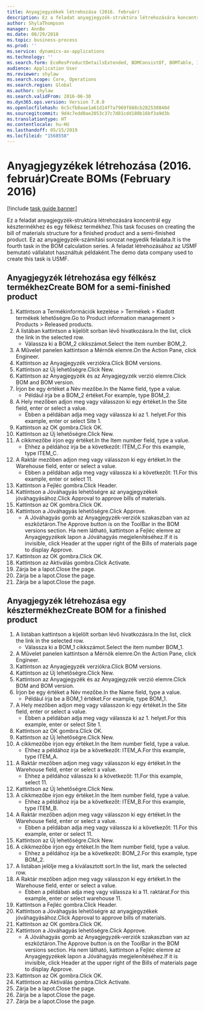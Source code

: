 ```yaml
---
title: Anyagjegyzékek létrehozása (2016. február)
description: Ez a feladat anyagjegyzék-struktúra létrehozására koncentrál egy késztermékhez és egy félkész termékhez.
author: ShylaThompson
manager: AnnBe
ms.date: 08/29/2018
ms.topic: business-process
ms.prod: ''
ms.service: dynamics-ax-applications
ms.technology: ''
ms.search.form: EcoResProductDetailsExtended, BOMConsistOf, BOMTable, InventLocationIdLookup
audience: Application User
ms.reviewer: shylaw
ms.search.scope: Core, Operations
ms.search.region: Global
ms.author: shylaw
ms.search.validFrom: 2016-06-30
ms.dyn365.ops.version: Version 7.0.0
ms.openlocfilehash: 6c5cfb8aae1a61d14f7a7969f688cb282530840d
ms.sourcegitcommit: 9d4c7edd0ae2053c37c7d81cdd180b16bf3a9d3b
ms.translationtype: HT
ms.contentlocale: hu-HU
ms.lasthandoff: 05/15/2019
ms.locfileid: "1568558"
---
```

# <a name="create-boms-february-2016"></a><span data-ttu-id="f7f5e-103">Anyagjegyzékek létrehozása (2016. február)</span><span class="sxs-lookup"><span data-stu-id="f7f5e-103">Create BOMs (February 2016)</span></span>

[!include [task guide banner](../../includes/task-guide-banner.md)]

<span data-ttu-id="f7f5e-104">Ez a feladat anyagjegyzék-struktúra létrehozására koncentrál egy késztermékhez és egy félkész termékhez.</span><span class="sxs-lookup"><span data-stu-id="f7f5e-104">This task focuses on creating the bill of materials structure for a finished product and a semi-finished product.</span></span> <span data-ttu-id="f7f5e-105">Ez az anyagjegyzék-számítási sorozat negyedik feladata.</span><span class="sxs-lookup"><span data-stu-id="f7f5e-105">It is the fourth task in the BOM calculation series.</span></span> <span data-ttu-id="f7f5e-106">A feladat létrehozásához az USMF bemutató vállalatot használtuk példaként.</span><span class="sxs-lookup"><span data-stu-id="f7f5e-106">The demo data company used to create this task is USMF.</span></span>


## <a name="create-bom-for-a-semi-finished-product"></a><span data-ttu-id="f7f5e-107">Anyagjegyzék létrehozása egy félkész termékhez</span><span class="sxs-lookup"><span data-stu-id="f7f5e-107">Create BOM for a semi-finished product</span></span>
1. <span data-ttu-id="f7f5e-108">Kattintson a Termékinformációk kezelése > Termékek > Kiadott termékek lehetőségre.</span><span class="sxs-lookup"><span data-stu-id="f7f5e-108">Go to Product information management > Products > Released products.</span></span>
2. <span data-ttu-id="f7f5e-109">A listában kattintson a kijelölt sorban lévő hivatkozásra.</span><span class="sxs-lookup"><span data-stu-id="f7f5e-109">In the list, click the link in the selected row.</span></span>
    * <span data-ttu-id="f7f5e-110">Válassza ki a BOM_2 cikkszámot.</span><span class="sxs-lookup"><span data-stu-id="f7f5e-110">Select the item number BOM_2.</span></span>  
3. <span data-ttu-id="f7f5e-111">A Művelet panelen kattintson a Mérnök elemre.</span><span class="sxs-lookup"><span data-stu-id="f7f5e-111">On the Action Pane, click Engineer.</span></span>
4. <span data-ttu-id="f7f5e-112">Kattintson az Anyagjegyzék verziókra.</span><span class="sxs-lookup"><span data-stu-id="f7f5e-112">Click BOM versions.</span></span>
5. <span data-ttu-id="f7f5e-113">Kattintson az Új lehetőségre.</span><span class="sxs-lookup"><span data-stu-id="f7f5e-113">Click New.</span></span>
6. <span data-ttu-id="f7f5e-114">Kattintson az Anyagjegyzék és az Anyagjegyzék verzió elemre.</span><span class="sxs-lookup"><span data-stu-id="f7f5e-114">Click BOM and BOM version.</span></span>
7. <span data-ttu-id="f7f5e-115">Írjon be egy értéket a Név mezőbe.</span><span class="sxs-lookup"><span data-stu-id="f7f5e-115">In the Name field, type a value.</span></span>
    * <span data-ttu-id="f7f5e-116">Például írja be a BOM_2 értéket.</span><span class="sxs-lookup"><span data-stu-id="f7f5e-116">For example, type BOM_2.</span></span>  
8. <span data-ttu-id="f7f5e-117">A Hely mezőben adjon meg vagy válasszon ki egy értéket.</span><span class="sxs-lookup"><span data-stu-id="f7f5e-117">In the Site field, enter or select a value.</span></span>
    * <span data-ttu-id="f7f5e-118">Ebben a példában adja meg vagy válassza ki az 1. helyet.</span><span class="sxs-lookup"><span data-stu-id="f7f5e-118">For this example, enter or select Site 1.</span></span>  
9. <span data-ttu-id="f7f5e-119">Kattintson az OK gombra.</span><span class="sxs-lookup"><span data-stu-id="f7f5e-119">Click OK.</span></span>
10. <span data-ttu-id="f7f5e-120">Kattintson az Új lehetőségre.</span><span class="sxs-lookup"><span data-stu-id="f7f5e-120">Click New.</span></span>
11. <span data-ttu-id="f7f5e-121">A cikkmezőbe írjon egy értéket.</span><span class="sxs-lookup"><span data-stu-id="f7f5e-121">In the Item number field, type a value.</span></span>
    * <span data-ttu-id="f7f5e-122">Ehhez a példához írja be a következőt: ITEM_C.</span><span class="sxs-lookup"><span data-stu-id="f7f5e-122">For this example, type ITEM_C.</span></span>  
12. <span data-ttu-id="f7f5e-123">A Raktár mezőben adjon meg vagy válasszon ki egy értéket.</span><span class="sxs-lookup"><span data-stu-id="f7f5e-123">In the Warehouse field, enter or select a value.</span></span>
    * <span data-ttu-id="f7f5e-124">Ebben a példában adja meg vagy válassza ki a következőt: 11.</span><span class="sxs-lookup"><span data-stu-id="f7f5e-124">For this example, enter or select 11.</span></span>  
13. <span data-ttu-id="f7f5e-125">Kattintson a Fejléc gombra.</span><span class="sxs-lookup"><span data-stu-id="f7f5e-125">Click Header.</span></span>
14. <span data-ttu-id="f7f5e-126">Kattintson a Jóváhagyás lehetőségre az anyagjegyzékek jóváhagyásához.</span><span class="sxs-lookup"><span data-stu-id="f7f5e-126">Click Approval to approve bills of materials.</span></span>
15. <span data-ttu-id="f7f5e-127">Kattintson az OK gombra.</span><span class="sxs-lookup"><span data-stu-id="f7f5e-127">Click OK.</span></span>
16. <span data-ttu-id="f7f5e-128">Kattintson a Jóváhagyás lehetőségre.</span><span class="sxs-lookup"><span data-stu-id="f7f5e-128">Click Approve.</span></span>
    * <span data-ttu-id="f7f5e-129">A Jóváhagyás gomb az Anyagjegyzék-verziók szakaszban van az eszköztáron.</span><span class="sxs-lookup"><span data-stu-id="f7f5e-129">The Approve button is on the ToolBar in the  BOM versions section.</span></span> <span data-ttu-id="f7f5e-130">Ha nem látható, kattintson a Fejléc elemre az Anyagjegyzékek lapon a Jóváhagyás megjelenítéséhez.</span><span class="sxs-lookup"><span data-stu-id="f7f5e-130">If it is invisible, click Header at the upper right of the Bills of materials page to display Approve.</span></span>  
17. <span data-ttu-id="f7f5e-131">Kattintson az OK gombra.</span><span class="sxs-lookup"><span data-stu-id="f7f5e-131">Click OK.</span></span>
18. <span data-ttu-id="f7f5e-132">Kattintson az Aktiválás gombra.</span><span class="sxs-lookup"><span data-stu-id="f7f5e-132">Click Activate.</span></span>
19. <span data-ttu-id="f7f5e-133">Zárja be a lapot.</span><span class="sxs-lookup"><span data-stu-id="f7f5e-133">Close the page.</span></span>
20. <span data-ttu-id="f7f5e-134">Zárja be a lapot.</span><span class="sxs-lookup"><span data-stu-id="f7f5e-134">Close the page.</span></span>
21. <span data-ttu-id="f7f5e-135">Zárja be a lapot.</span><span class="sxs-lookup"><span data-stu-id="f7f5e-135">Close the page.</span></span>

## <a name="create-bom-for-a-finished-product"></a><span data-ttu-id="f7f5e-136">Anyagjegyzék létrehozása egy késztermékhez</span><span class="sxs-lookup"><span data-stu-id="f7f5e-136">Create BOM for a finished product</span></span>
1. <span data-ttu-id="f7f5e-137">A listában kattintson a kijelölt sorban lévő hivatkozásra.</span><span class="sxs-lookup"><span data-stu-id="f7f5e-137">In the list, click the link in the selected row.</span></span>
    * <span data-ttu-id="f7f5e-138">Válassza ki a BOM_1 cikkszámot.</span><span class="sxs-lookup"><span data-stu-id="f7f5e-138">Select the item number BOM_1.</span></span>  
2. <span data-ttu-id="f7f5e-139">A Művelet panelen kattintson a Mérnök elemre.</span><span class="sxs-lookup"><span data-stu-id="f7f5e-139">On the Action Pane, click Engineer.</span></span>
3. <span data-ttu-id="f7f5e-140">Kattintson az Anyagjegyzék verziókra.</span><span class="sxs-lookup"><span data-stu-id="f7f5e-140">Click BOM versions.</span></span>
4. <span data-ttu-id="f7f5e-141">Kattintson az Új lehetőségre.</span><span class="sxs-lookup"><span data-stu-id="f7f5e-141">Click New.</span></span>
5. <span data-ttu-id="f7f5e-142">Kattintson az Anyagjegyzék és az Anyagjegyzék verzió elemre.</span><span class="sxs-lookup"><span data-stu-id="f7f5e-142">Click BOM and BOM version.</span></span>
6. <span data-ttu-id="f7f5e-143">Írjon be egy értéket a Név mezőbe.</span><span class="sxs-lookup"><span data-stu-id="f7f5e-143">In the Name field, type a value.</span></span>
    * <span data-ttu-id="f7f5e-144">Például írja be a BOM_1 értéket.</span><span class="sxs-lookup"><span data-stu-id="f7f5e-144">For example, type BOM_1.</span></span>  
7. <span data-ttu-id="f7f5e-145">A Hely mezőben adjon meg vagy válasszon ki egy értéket.</span><span class="sxs-lookup"><span data-stu-id="f7f5e-145">In the Site field, enter or select a value.</span></span>
    * <span data-ttu-id="f7f5e-146">Ebben a példában adja meg vagy válassza ki az 1. helyet.</span><span class="sxs-lookup"><span data-stu-id="f7f5e-146">For this example, enter or select Site 1.</span></span>  
8. <span data-ttu-id="f7f5e-147">Kattintson az OK gombra.</span><span class="sxs-lookup"><span data-stu-id="f7f5e-147">Click OK.</span></span>
9. <span data-ttu-id="f7f5e-148">Kattintson az Új lehetőségre.</span><span class="sxs-lookup"><span data-stu-id="f7f5e-148">Click New.</span></span>
10. <span data-ttu-id="f7f5e-149">A cikkmezőbe írjon egy értéket.</span><span class="sxs-lookup"><span data-stu-id="f7f5e-149">In the Item number field, type a value.</span></span>
    * <span data-ttu-id="f7f5e-150">Ehhez a példához írja be a következőt: ITEM_A.</span><span class="sxs-lookup"><span data-stu-id="f7f5e-150">For this example, type ITEM_A.</span></span>  
11. <span data-ttu-id="f7f5e-151">A Raktár mezőben adjon meg vagy válasszon ki egy értéket.</span><span class="sxs-lookup"><span data-stu-id="f7f5e-151">In the Warehouse field, enter or select a value.</span></span>
    * <span data-ttu-id="f7f5e-152">Ehhez a példához válassza ki a következőt: 11.</span><span class="sxs-lookup"><span data-stu-id="f7f5e-152">For this example, select 11.</span></span>  
12. <span data-ttu-id="f7f5e-153">Kattintson az Új lehetőségre.</span><span class="sxs-lookup"><span data-stu-id="f7f5e-153">Click New.</span></span>
13. <span data-ttu-id="f7f5e-154">A cikkmezőbe írjon egy értéket.</span><span class="sxs-lookup"><span data-stu-id="f7f5e-154">In the Item number field, type a value.</span></span>
    * <span data-ttu-id="f7f5e-155">Ehhez a példához írja be a következőt: ITEM_B.</span><span class="sxs-lookup"><span data-stu-id="f7f5e-155">For this example, type ITEM_B.</span></span>  
14. <span data-ttu-id="f7f5e-156">A Raktár mezőben adjon meg vagy válasszon ki egy értéket.</span><span class="sxs-lookup"><span data-stu-id="f7f5e-156">In the Warehouse field, enter or select a value.</span></span>
    * <span data-ttu-id="f7f5e-157">Ebben a példában adja meg vagy válassza ki a következőt: 11.</span><span class="sxs-lookup"><span data-stu-id="f7f5e-157">For this example, enter or select 11.</span></span>  
15. <span data-ttu-id="f7f5e-158">Kattintson az Új lehetőségre.</span><span class="sxs-lookup"><span data-stu-id="f7f5e-158">Click New.</span></span>
16. <span data-ttu-id="f7f5e-159">A cikkmezőbe írjon egy értéket.</span><span class="sxs-lookup"><span data-stu-id="f7f5e-159">In the Item number field, type a value.</span></span>
    * <span data-ttu-id="f7f5e-160">Ehhez a példához írja be a következőt: BOM_2.</span><span class="sxs-lookup"><span data-stu-id="f7f5e-160">For this example, type BOM_2.</span></span>  
17. <span data-ttu-id="f7f5e-161">A listában jelölje meg a kiválasztott sort.</span><span class="sxs-lookup"><span data-stu-id="f7f5e-161">In the list, mark the selected row.</span></span>
18. <span data-ttu-id="f7f5e-162">A Raktár mezőben adjon meg vagy válasszon ki egy értéket.</span><span class="sxs-lookup"><span data-stu-id="f7f5e-162">In the Warehouse field, enter or select a value.</span></span>
    * <span data-ttu-id="f7f5e-163">Ebben a példában adja meg vagy válassza ki a 11. raktárat.</span><span class="sxs-lookup"><span data-stu-id="f7f5e-163">For this example, enter or select warehouse 11.</span></span>  
19. <span data-ttu-id="f7f5e-164">Kattintson a Fejléc gombra.</span><span class="sxs-lookup"><span data-stu-id="f7f5e-164">Click Header.</span></span>
20. <span data-ttu-id="f7f5e-165">Kattintson a Jóváhagyás lehetőségre az anyagjegyzékek jóváhagyásához.</span><span class="sxs-lookup"><span data-stu-id="f7f5e-165">Click Approval to approve bills of materials.</span></span>
21. <span data-ttu-id="f7f5e-166">Kattintson az OK gombra.</span><span class="sxs-lookup"><span data-stu-id="f7f5e-166">Click OK.</span></span>
22. <span data-ttu-id="f7f5e-167">Kattintson a Jóváhagyás lehetőségre.</span><span class="sxs-lookup"><span data-stu-id="f7f5e-167">Click Approve.</span></span>
    * <span data-ttu-id="f7f5e-168">A Jóváhagyás gomb az Anyagjegyzék-verziók szakaszban van az eszköztáron.</span><span class="sxs-lookup"><span data-stu-id="f7f5e-168">The Approve button is on the ToolBar in the  BOM versions section.</span></span> <span data-ttu-id="f7f5e-169">Ha nem látható, kattintson a Fejléc elemre az Anyagjegyzékek lapon a Jóváhagyás megjelenítéséhez.</span><span class="sxs-lookup"><span data-stu-id="f7f5e-169">If it is invisible, click Header at the upper right of the Bills of materials page to display Approve.</span></span>  
23. <span data-ttu-id="f7f5e-170">Kattintson az OK gombra.</span><span class="sxs-lookup"><span data-stu-id="f7f5e-170">Click OK.</span></span>
24. <span data-ttu-id="f7f5e-171">Kattintson az Aktiválás gombra.</span><span class="sxs-lookup"><span data-stu-id="f7f5e-171">Click Activate.</span></span>
25. <span data-ttu-id="f7f5e-172">Zárja be a lapot.</span><span class="sxs-lookup"><span data-stu-id="f7f5e-172">Close the page.</span></span>
26. <span data-ttu-id="f7f5e-173">Zárja be a lapot.</span><span class="sxs-lookup"><span data-stu-id="f7f5e-173">Close the page.</span></span>
27. <span data-ttu-id="f7f5e-174">Zárja be a lapot.</span><span class="sxs-lookup"><span data-stu-id="f7f5e-174">Close the page.</span></span>

